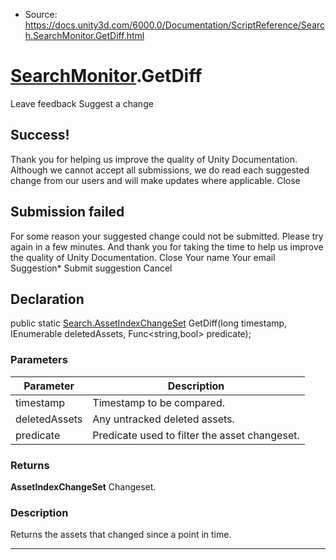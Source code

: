 * Source: https://docs.unity3d.com/6000.0/Documentation/ScriptReference/Search.SearchMonitor.GetDiff.html

#  [SearchMonitor](https://docs.unity3d.com/6000.0/Documentation/ScriptReference/Search.SearchMonitor.html).GetDiff
Leave feedback
Suggest a change
## Success!
Thank you for helping us improve the quality of Unity Documentation. Although we cannot accept all submissions, we do read each suggested change from our users and will make updates where applicable.
Close
## Submission failed
For some reason your suggested change could not be submitted. Please <a>try again</a> in a few minutes. And thank you for taking the time to help us improve the quality of Unity Documentation.
Close
Your name Your email Suggestion* Submit suggestion
Cancel
## Declaration
public static [Search.AssetIndexChangeSet](https://docs.unity3d.com/6000.0/Documentation/ScriptReference/Search.AssetIndexChangeSet.html) GetDiff(long timestamp, IEnumerable<string> deletedAssets, Func<string,bool> predicate); 
### Parameters
Parameter | Description  
---|---  
timestamp | Timestamp to be compared.  
deletedAssets | Any untracked deleted assets.  
predicate | Predicate used to filter the asset changeset.  
### Returns
**AssetIndexChangeSet** Changeset. 
### Description
Returns the assets that changed since a point in time.
* * *
